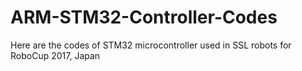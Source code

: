 # ARM-STM32-Controller-Codes
Here are the codes of STM32 microcontroller used in SSL robots for RoboCup 2017, Japan
